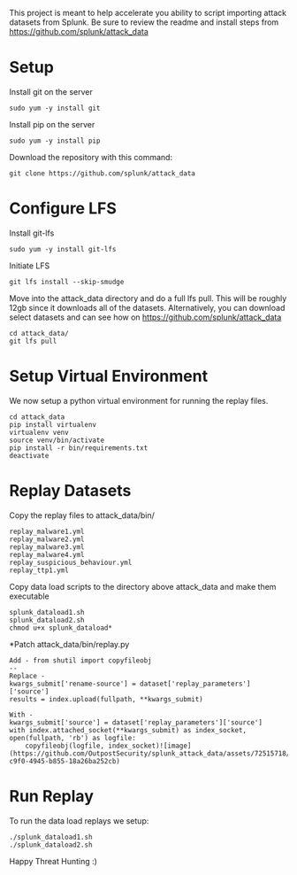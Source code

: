 This project is meant to help accelerate you ability to script importing attack datasets from Splunk. Be sure to review the readme and install steps from https://github.com/splunk/attack_data

# Setup
Install git on the server

````
sudo yum -y install git
````

Install pip on the server
````
sudo yum -y install pip
````

Download the repository with this command:

````
git clone https://github.com/splunk/attack_data
````

# Configure LFS
Install git-lfs

````
sudo yum -y install git-lfs
````

Initiate LFS

```
git lfs install --skip-smudge
```
Move into the attack_data directory and do a full lfs pull. This will be roughly 12gb since it downloads all of the datasets. Alternatively, you can download select datasets and can see how on https://github.com/splunk/attack_data

````
cd attack_data/
git lfs pull
````

# Setup Virtual Environment
We now setup a python virtual environment for running the replay files.

```
cd attack_data
pip install virtualenv
virtualenv venv
source venv/bin/activate
pip install -r bin/requirements.txt
deactivate
```

# Replay Datasets
Copy the replay files to attack_data/bin/

```
replay_malware1.yml
replay_malware2.yml
replay_malware3.yml
replay_malware4.yml
replay_suspicious_behaviour.yml
replay_ttp1.yml
```

Copy data load scripts to the directory above attack_data and make them executable

```
splunk_dataload1.sh
splunk_dataload2.sh
chmod u+x splunk_dataload*
```

*Patch attack_data/bin/replay.py

```
Add - from shutil import copyfileobj
--
Replace - 
kwargs_submit['rename-source'] = dataset['replay_parameters']['source']
results = index.upload(fullpath, **kwargs_submit)

With -
kwargs_submit['source'] = dataset['replay_parameters']['source']
with index.attached_socket(**kwargs_submit) as index_socket, open(fullpath, 'rb') as logfile:
    copyfileobj(logfile, index_socket)![image](https://github.com/OutpostSecurity/splunk_attack_data/assets/72515718/aa6877aa-c9f0-4945-b855-18a26ba252cb)
```

# Run Replay
To run  the data load replays we setup:

```
./splunk_dataload1.sh
./splunk_dataload2.sh
```

Happy Threat Hunting :) 
